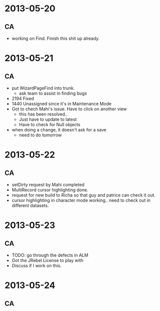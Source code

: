 2013-05-20
==========

CA
--
* working on Find.  Finish this shit up already.

2013-05-21
==========

CA
--
* put WizardPageFind into trunk.
	- ask team to assist in finding bugs
* 2194 Fixed
* 1440 Unassigned since it's in Maintenance Mode
* Got to chech Mahi's issue.  Have to click on another view 
	- this has been resolved.. 
	- Just have to update to latest
	- Have to check for Null objects
* when doing a change, it doesn't ask for a save
	- need to do tomorrow
	
2013-05-22
==========

CA
--
* setDirty request by Mahi completed
* MultiRecord cursor highlighting done.
* request for new build to Richa so that guy and patrice can check it out.
* cursor highlighting in character mode working.. need to check out in different datasets.

2013-05-23
==========

CA
--
* TODO: go through the defects in ALM
* Got the JRebel License to play with
* Discuss if I work on this.

2013-05-24
==========

CA
--
